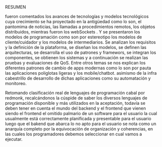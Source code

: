 RESUMEN

fueron comentados los avances de tecnologías y modelos tecnológicos cuya crecimiento se ha proyectado en la antigüedad como lo son, el pantomima de noticias, las llamadas a procedimientos remotos, los objetos distribuidos, mientras fueron los webSockets . Y se presentaron los modelos de programación como son por estereotipo los modelos de cliente/cuidador y los modelos de intermediarios. Se analizan los requisitos y la definición de la plataforma, se diseñan los modelos, se definen las arquitecturas, se desarrolla el uso de patrones y framewors, se integran los componentes, se obtienen los sistemas y a continuación se realizan las pruebas y evaluaciones de QoS. Entre otros temas se nos explican los diferentes patrones de cambio de apps modernas como lo son por pauta las aplicaciones poliglotas ligeras y los mobile/chatbot.
asimismo de la infra cabestrillo de desarrollo de dichas aplicaciones como su automatación y monitoreo.

Retomando clasificación real de lenguajes de programación cabal por redmonk, recalcándonos la cúspide de saber los diversos lenguajes de programación disponible y más utilizados en la aceptación, todavía se deben tener en cuenta el mundo del backend y el frontend que vienen siendo el frontend el omitido palmario de un software para el usuario la cual usualmente está correctamente planificada y presentable para el usuario luego que el bakend que abarca lo no apto para el usuario se nota como un anarquía completo por la equivocación de organización y coherencias, en las cuales los programadores debemos seleccionar en cual vamos a ejecutar.  
